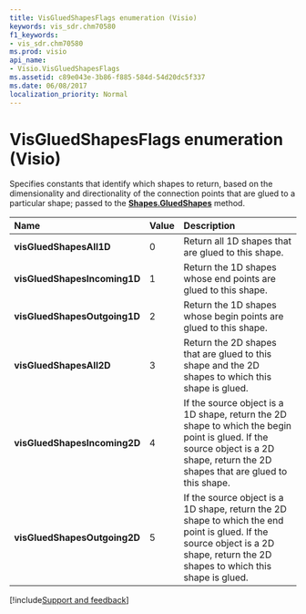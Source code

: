```yaml
---
title: VisGluedShapesFlags enumeration (Visio)
keywords: vis_sdr.chm70580
f1_keywords:
- vis_sdr.chm70580
ms.prod: visio
api_name:
- Visio.VisGluedShapesFlags
ms.assetid: c89e043e-3b86-f885-584d-54d20dc5f337
ms.date: 06/08/2017
localization_priority: Normal
---
```



# VisGluedShapesFlags enumeration (Visio)

Specifies constants that identify which shapes to return, based on the dimensionality and directionality of the connection points that are glued to a particular shape; passed to the  **[Shapes.GluedShapes](Visio.Shape.GluedShapes.md)** method.



|Name|Value|Description|
|:-----|:-----|:-----|
| **visGluedShapesAll1D**|0|Return all 1D shapes that are glued to this shape.|
| **visGluedShapesIncoming1D**|1|Return the 1D shapes whose end points are glued to this shape.|
| **visGluedShapesOutgoing1D**|2|Return the 1D shapes whose begin points are glued to this shape.|
| **visGluedShapesAll2D**|3|Return the 2D shapes that are glued to this shape and the 2D shapes to which this shape is glued. |
| **visGluedShapesIncoming2D**|4|If the source object is a 1D shape, return the 2D shape to which the begin point is glued. If the source object is a 2D shape, return the 2D shapes that are glued to this shape.|
| **visGluedShapesOutgoing2D**|5|If the source object is a 1D shape, return the 2D shape to which the end point is glued. If the source object is a 2D shape, return the 2D shapes to which this shape is glued.|

[!include[Support and feedback](~/includes/feedback-boilerplate.md)]